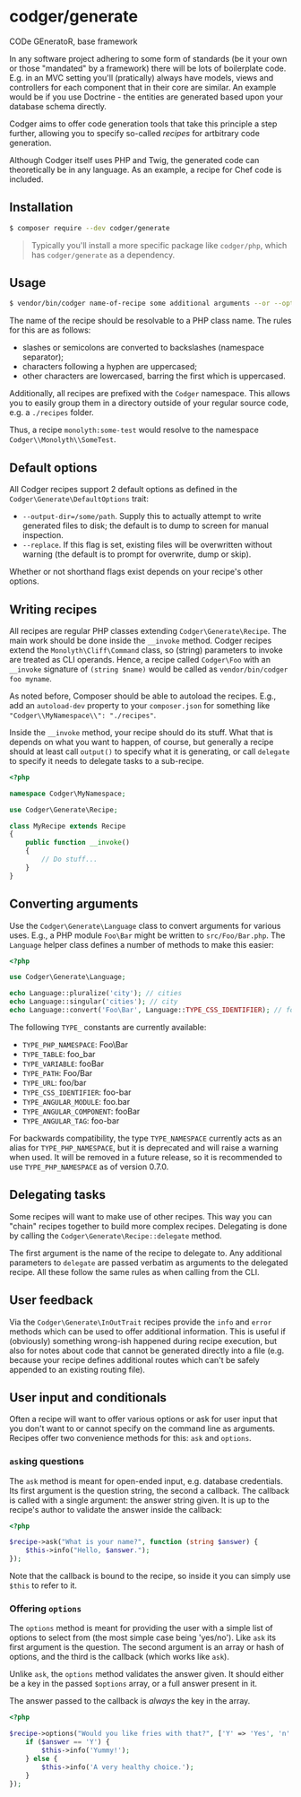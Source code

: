 # codger/generate
CODe GEneratoR, base framework

In any software project adhering to some form of standards (be it your own or
those "mandated" by a framework) there will be lots of boilerplate code. E.g.
in an MVC setting you'll (pratically) always have models, views and controllers
for each component that in their core are similar. An example would be if you
use Doctrine - the entities are generated based upon your database schema
directly.

Codger aims to offer code generation tools that take this principle a step
further, allowing you to specify so-called _recipes_ for artbitrary code
generation.

Although Codger itself uses PHP and Twig, the generated code can theoretically
be in any language. As an example, a recipe for Chef code is included.

## Installation
```sh
$ composer require --dev codger/generate
```

> Typically you'll install a more specific package like `codger/php`, which has
> `codger/generate` as a dependency.

## Usage
```sh
$ vendor/bin/codger name-of-recipe some additional arguments --or --options
```

The name of the recipe should be resolvable to a PHP class name. The rules for
this are as follows:

- slashes or semicolons are converted to backslashes (namespace separator);
- characters following a hyphen are uppercased;
- other characters are lowercased, barring the first which is uppercased.

Additionally, all recipes are prefixed with the `Codger` namespace. This allows
you to easily group them in a directory outside of your regular source code,
e.g. a `./recipes` folder.

Thus, a recipe `monolyth:some-test` would resolve to the namespace
`Codger\\Monolyth\\SomeTest`.

## Default options
All Codger recipes support 2 default options as defined in the
`Codger\Generate\DefaultOptions` trait:

- `--output-dir=/some/path`. Supply this to actually attempt to write generated
  files to disk; the default is to dump to screen for manual inspection.
- `--replace`. If this flag is set, existing files will be overwritten without
  warning (the default is to prompt for overwrite, dump or skip).

Whether or not shorthand flags exist depends on your recipe's other options.

## Writing recipes
All recipes are regular PHP classes extending `Codger\Generate\Recipe`. The main
work should be done inside the `__invoke` method. Codger recipes extend the
`Monolyth\Cliff\Command` class, so (string) parameters to invoke are treated as
CLI operands. Hence, a recipe called `Codger\Foo` with an `__invoke` signature
of `(string $name)` would be called as `vendor/bin/codger foo myname`.

As noted before, Composer should be able to autoload the recipes. E.g., add an
`autoload-dev` property to your `composer.json` for something like
`"Codger\\MyNamespace\\": "./recipes"`.

Inside the `__invoke` method, your recipe should do its stuff. What that is
depends on what you want to happen, of course, but generally a recipe should at
least call `output()` to specify what it is generating, or call `delegate` to
specify it needs to delegate tasks to a sub-recipe.

```php
<?php

namespace Codger\MyNamespace;

use Codger\Generate\Recipe;

class MyRecipe extends Recipe
{
    public function __invoke()
    {
        // Do stuff...
    }
}
```

## Converting arguments
Use the `Codger\Generate\Language` class to convert arguments for various uses.
E.g., a PHP module `Foo\Bar` might be written to `src/Foo/Bar.php`. The
`Language` helper class defines a number of methods to make this easier:

```php
<?php

use Codger\Generate\Language;

echo Language::pluralize('city'); // cities
echo Language::singular('cities'); // city
echo Language::convert('Foo\Bar', Language::TYPE_CSS_IDENTIFIER); // foo-bar

```

The following `TYPE_` constants are currently available:

- `TYPE_PHP_NAMESPACE`: Foo\Bar
- `TYPE_TABLE`: foo_bar
- `TYPE_VARIABLE`: fooBar
- `TYPE_PATH`: Foo/Bar
- `TYPE_URL`: foo/bar
- `TYPE_CSS_IDENTIFIER`: foo-bar
- `TYPE_ANGULAR_MODULE`: foo.bar
- `TYPE_ANGULAR_COMPONENT`: fooBar
- `TYPE_ANGULAR_TAG`: foo-bar

For backwards compatibility, the type `TYPE_NAMESPACE` currently acts as an
alias for `TYPE_PHP_NAMESPACE`, but it is deprecated and will raise a warning
when used. It will be removed in a future release, so it is recommended to use
`TYPE_PHP_NAMESPACE` as of version 0.7.0.

## Delegating tasks
Some recipes will want to make use of other recipes. This way you can "chain"
recipes together to build more complex recipes. Delegating is done by calling
the `Codger\Generate\Recipe::delegate` method.

The first argument is the name of the recipe to delegate to. Any additional
parameters to `delegate` are passed verbatim as arguments to the delegated
recipe. All these follow the same rules as when calling from the CLI.

## User feedback
Via the `Codger\Generate\InOutTrait` recipes provide the `info` and `error`
methods which can be used to offer additional information. This is useful if
(obviously) something wrong-ish happened during recipe execution, but also for
notes about code that cannot be generated directly into a file (e.g. because
your recipe defines additional routes which can't be safely appended to an
existing routing file).

## User input and conditionals
Often a recipe will want to offer various options or ask for user input that you
don't want to or cannot specify on the command line as arguments. Recipes offer
two convenience methods for this: `ask` and `options`.

### `ask`ing questions
The `ask` method is meant for open-ended input, e.g. database credentials. Its
first argument is the question string, the second a callback. The callback is
called with a single argument: the answer string given. It is up to the recipe's
author to validate the answer inside the callback:

```php
<?php

$recipe->ask("What is your name?", function (string $answer) {
    $this->info("Hello, $answer.");
});
```

Note that the callback is bound to the recipe, so inside it you can simply use
`$this` to refer to it.

### Offering `options`
The `options` method is meant for providing the user with a simple list of
options to select from (the most simple case being 'yes/no'). Like `ask` its
first argument is the question. The second argument is an array or hash of
options, and the third is the callback (which works like `ask`).

Unlike `ask`, the `options` method validates the answer given. It should either
be a key in the passed `$options` array, or a full answer present in it.

The answer passed to the callback is _always_ the key in the array.

```php
<?php

$recipe->options("Would you like fries with that?", ['Y' => 'Yes', 'n' => 'no'], function (string $answer) {
    if ($answer == 'Y') {
        $this->info('Yummy!');
    } else {
        $this->info('A very healthy choice.');
    }
});

```

